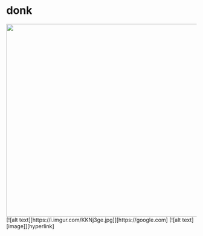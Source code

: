 # donk
<img src="https://camo.githubusercontent.com/8fb7340d34d5495c52d298b95a1bbaaa4f7010f3a545496a9f3221d18360fcb9/68747470733a2f2f692e696d6775722e636f6d2f4b4b4e6a3367652e6a7067" alt="" data-canonical-src="https://i.imgur.com/KKNj3ge.jpg" width="512">
[![alt text][https://i.imgur.com/KKNj3ge.jpg]][https://google.com]
[![alt text][image]][hyperlink]
